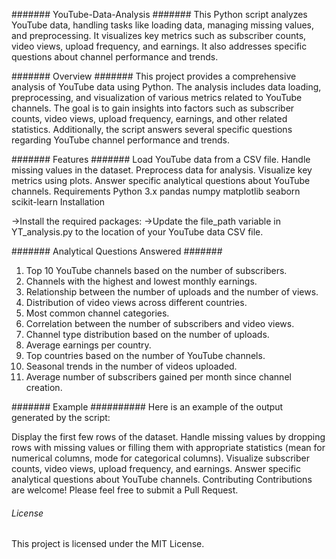 ####### YouTube-Data-Analysis ####### 
This Python script analyzes YouTube data, handling tasks like loading data, managing missing values, and preprocessing. It visualizes key metrics such as subscriber counts, video views, upload frequency, and earnings. It also addresses specific questions about channel performance and trends.

#######  Overview ####### 
This project provides a comprehensive analysis of YouTube data using Python. The analysis includes data loading, preprocessing, and visualization of various metrics related to YouTube channels. The goal is to gain insights into factors such as subscriber counts, video views, upload frequency, earnings, and other related statistics. Additionally, the script answers several specific questions regarding YouTube channel performance and trends.

#######  Features ####### 
Load YouTube data from a CSV file.
Handle missing values in the dataset.
Preprocess data for analysis.
Visualize key metrics using plots.
Answer specific analytical questions about YouTube channels.
Requirements
Python 3.x
pandas
numpy
matplotlib
seaborn
scikit-learn
Installation

->Install the required packages:
->Update the file_path variable in YT_analysis.py to the location of your YouTube data CSV file.

####### Analytical Questions Answered #######
1. Top 10 YouTube channels based on the number of subscribers.
2. Channels with the highest and lowest monthly earnings.
3. Relationship between the number of uploads and the number of views.
4. Distribution of video views across different countries.
5. Most common channel categories.
6. Correlation between the number of subscribers and video views.
7. Channel type distribution based on the number of uploads.
8. Average earnings per country.
9. Top countries based on the number of YouTube channels.
10. Seasonal trends in the number of videos uploaded.
11. Average number of subscribers gained per month since channel creation.

####### Example ##########
Here is an example of the output generated by the script:

Display the first few rows of the dataset.
Handle missing values by dropping rows with missing values or filling them with appropriate statistics (mean for numerical columns, mode for categorical columns).
Visualize subscriber counts, video views, upload frequency, and earnings.
Answer specific analytical questions about YouTube channels.
Contributing
Contributions are welcome! Please feel free to submit a Pull Request.

###### License ######

This project is licensed under the MIT License.
